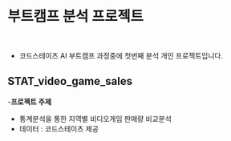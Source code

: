 # 부트캠프 분석 프로젝트
<br>

- 코드스테이츠 AI 부트캠프 과정중에 첫번째 분석 개인 프로젝트입니다. <br>

## STAT_video_game_sales
-**프로젝트 주제**
  - 통계분석을 통한 지역별 비디오게임 판매량 비교분석
  - 데이터 : 코드스테이츠 제공
<br><br>
